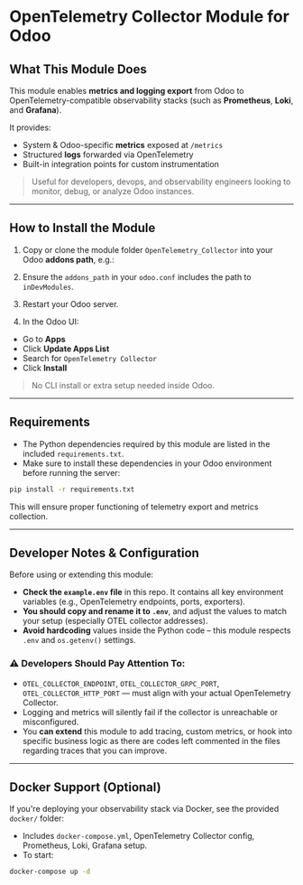 # OpenTelemetry Collector Module for Odoo

## What This Module Does

This module enables **metrics and logging export** from Odoo to OpenTelemetry-compatible observability stacks (such as **Prometheus**, **Loki**, and **Grafana**).

It provides:

- System & Odoo-specific **metrics** exposed at `/metrics`
- Structured **logs** forwarded via OpenTelemetry
- Built-in integration points for custom instrumentation

> Useful for developers, devops, and observability engineers looking to monitor, debug, or analyze Odoo instances.

---

## How to Install the Module

1. Copy or clone the module folder `OpenTelemetry_Collector` into your Odoo **addons path**, e.g.:

2. Ensure the `addons_path` in your `odoo.conf` includes the path to `inDevModules`.

3. Restart your Odoo server.

4. In the Odoo UI:
- Go to **Apps**
- Click **Update Apps List**
- Search for `OpenTelemetry Collector`
- Click **Install**

> No CLI install or extra setup needed inside Odoo.

---

## Requirements

- The Python dependencies required by this module are listed in the included `requirements.txt`.  
- Make sure to install these dependencies in your Odoo environment before running the server:  

```bash
pip install -r requirements.txt
```

This will ensure proper functioning of telemetry export and metrics collection.

---

## Developer Notes & Configuration

Before using or extending this module:

- **Check the `example.env` file** in this repo. It contains all key environment variables (e.g., OpenTelemetry endpoints, ports, exporters).
- **You should copy and rename it to `.env`**, and adjust the values to match your setup (especially OTEL collector addresses).
- **Avoid hardcoding** values inside the Python code – this module respects `.env` and `os.getenv()` settings.

### ⚠️ Developers Should Pay Attention To:

- `OTEL_COLLECTOR_ENDPOINT`, `OTEL_COLLECTOR_GRPC_PORT`, `OTEL_COLLECTOR_HTTP_PORT` — must align with your actual OpenTelemetry Collector.
- Logging and metrics will silently fail if the collector is unreachable or misconfigured.
- You **can extend** this module to add tracing, custom metrics, or hook into specific business logic as there are codes left commented in the files regarding traces that you can improve.

---

## Docker Support (Optional)

If you're deploying your observability stack via Docker, see the provided `docker/` folder:

- Includes `docker-compose.yml`, OpenTelemetry Collector config, Prometheus, Loki, Grafana setup.
- To start:
```bash
docker-compose up -d